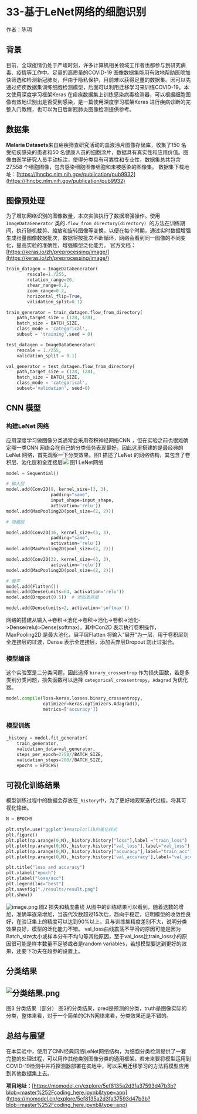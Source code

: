# 33-基于LeNet网络的细胞识别

作者：陈玥
## 背景


目前，全球疫情仍处于严峻时刻，许多计算机相关领域工作者也都参与到研究病毒、疫情等工作中。足量的高质量的COVID-19 图像数据集能用有效地帮助医院加快筛选和检测新冠肺炎，但由于隐私保护，目前难以获得足量的数据集。因可以先通过疟疾数据集训练细胞检测模型，后面可以利用迁移学习来训练COVID-19。本文使用深度学习框架Keras 在疟疾数据集上训练感染病毒检测器，可以根据细胞图像有效地识别出是否受到感染，是一篇使用深度学习框架Keras 进行疾病诊断的完整入门教程，也可以为日后新冠肺炎图像检测提供参考。

## 数据集


**Malaria Datasets**来自疟疾筛查研究活动的血液涂片图像存储库，收集了150 名受疟疾感染的患者和50 名健康人员的细胞涂片，数据具有真实性和应用价值。图像由医学研究人员手动标注，使得分类具有可靠性和专业性，数据集总共包含27,558 个细胞图像，包含感染细胞图像细胞和未被感染的图像集。
数据集下载地址：[https://lhncbc.nlm.nih.gov/publication/pub9932](https://lhncbc.nlm.nih.gov/publication/pub9932)


## 图像预处理


为了增加网络识别的图像数量，本次实验执行了数据增强操作。使用`ImageDataGenerator` 类的`.flow_from_directory(directory)`  的方法在训练期间，执行随机裁剪、缩放和旋转图像等变换，以便在每个时期，通过实时数据增强生成张量图像数据批次，数据将按批次不断循环，网络会看到同一图像的不同变化，提高实验的准确性，增强模型泛化能力。
官方文档：[https://keras.io/zh/preprocessing/image/](https://keras.io/zh/preprocessing/image/)


```python
train_datagen = ImageDataGenerator(
        rescale=1./255,
        rotation_range=20,
        shear_range=0.2,
        zoom_range=0.2,
        horizontal_flip=True,
        validation_split=0.1)

train_generator = train_datagen.flow_from_directory(
    path,target_size = (128, 128),
    batch_size = BATCH_SIZE,
    class_mode = 'categorical', 
    subset = 'training',seed = 0)

test_datagen = ImageDataGenerator(
    rescale = 1./255,
    validation_split = 0.1)

val_generator = test_datagen.flow_from_directory(
    path,target_size = (128, 128),
    batch_size = BATCH_SIZE,
    class_mode = 'categorical', 
    subset='validation', seed=0)
```


## CNN 模型


### 构建LeNet 网络


应用深度学习做图像分类通常会采用卷积神经网络CNN ，但在实验之前也很难确定哪一类CNN 网络会在自己的分类任务表现最好，因此这里搭建的是最经典的LeNet 网络，首先观察一下分类效果。图1 描述了LeNet 的网络结构，其包含了卷积层、池化层和全连接层[![](https://cdn.nlark.com/yuque/0/2020/png/1655529/1593673833634-fbd6f556-3c79-48d4-88bd-572dbdecde63.png#align=left&display=inline&height=264&margin=%5Bobject%20Object%5D&originHeight=264&originWidth=967&size=0&status=done&style=none&width=967#align=left&display=inline&height=264&margin=%5Bobject%20Object%5D&originHeight=264&originWidth=967&status=done&style=none&width=967)](http://yann.lecun.com/exdb/publis/pdf/lecun-98.pdf)
图1 LeNet网络


```python
model = Sequential()

# 输入层
model.add(Conv2D(8, kernel_size=(3, 3), 
                 padding="same",
                 input_shape=input_shape,
                 activation='relu'))
model.add(MaxPooling2D(pool_size=(2, 2)))

# 隐藏层

model.add(Conv2D(16, kernel_size=(3, 3), 
                 padding="same",
                 activation='relu'))
model.add(MaxPooling2D(pool_size=(2, 2)))

model.add(Conv2D(32, kernel_size=(3, 3), 
                 activation='relu'))
model.add(MaxPooling2D(pool_size=(2, 2)))

# 展平
model.add(Flatten())
model.add(Dense(units=64, activation='relu'))
model.add(Dropout(0.5))  # 添加丢弃层

model.add(Dense(units=2, activation='softmax'))
```


网络的搭建从输入->卷积->池化->卷积->池化->卷积->池化->Dense(relu)>Dense(softmax)，其中Con2D 表示执行卷积操作，MaxPooling2D 是最大池化，展平层Flatten 将输入“展开”为一层，用于卷积层到全连接层的过渡，Dense 表示全连接层，添加丢弃层Dropout 防止过拟合。


### 模型编译


这个实验室是二分类问题，因此选择 `binary_crossentrop` 作为损失函数，若是多类别分类问题，损失函数可以选择 `categorical_crossentropy`，`Adagrad` 为优化器。


```python
model.compile(loss=keras.losses.binary_crossentropy,
              optimizer=keras.optimizers.Adagrad(),
              metrics=['accuracy'])
```


### 模型训练


```python
_history = model.fit_generator(
    train_generator,
    validation_data=val_generator,
    steps_per_epoch=2750//BATCH_SIZE,
    validation_steps=200//BATCH_SIZE,
    epochs = EPOCHS)
```


## 可视化训练结果


模型训练过程中的数据会存放在`_history`中，为了更好地观察迭代过程，将其可视化输出。


```python
N = EPOCHS

plt.style.use("ggplot")#matplotlib的美化样式
plt.figure()
plt.plot(np.arange(0,N),_history.history["loss"],label ="train_loss")
plt.plot(np.arange(0,N),_history.history["val_loss"],label="val_loss")
plt.plot(np.arange(0,N),_history.history["accuracy"],label="train_acc")
plt.plot(np.arange(0,N),_history.history['val_accuracy'],label="val_acc")

plt.title("loss and accuracy")
plt.xlabel("epoch")
plt.ylabel("loss/acc")
plt.legend(loc="best")
plt.savefig("./results/result.png")
plt.show()
```


![image.png](https://cdn.nlark.com/yuque/0/2020/png/1655529/1593672592011-e3b08125-49aa-4842-a76f-b4e8d8818300.png#align=left&display=inline&height=430&margin=%5Bobject%20Object%5D&name=image.png&originHeight=456&originWidth=642&size=73770&status=done&style=none&width=606#align=left&display=inline&height=456&margin=%5Bobject%20Object%5D&originHeight=456&originWidth=642&status=done&style=none&width=642)
图2 损失和精度曲线
从图中的训练结果可以看到，随着迭数的增加，准确率逐渐增加，当迭代次数超过15次后，趋向于稳定，证明模型的收敛性良好，在验证集上的精度可以达到90%以上，且与训练集精度差别不大，说明分类效果良好，模型的泛化能力不错。
val_loss曲线震荡不平滑的原因可能是因为Batch_size太小或样本分布不均匀等其他原因，至于val_loss比train_loss小的原因很可能是样本数量不足够或者是random variables，若想模型要达到更好的效果，还要下功夫在超参的设置上。


## 分类结果


## ![分类结果.png](https://cdn.nlark.com/yuque/0/2020/png/1655529/1593618579689-f86def02-a532-494c-88e2-b692add3b1d9.png#align=left&display=inline&height=698&margin=%5Bobject%20Object%5D&name=%E5%88%86%E7%B1%BB%E7%BB%93%E6%9E%9C.png&originHeight=698&originWidth=709&size=234211&status=done&style=none&width=709#align=left&display=inline&height=698&margin=%5Bobject%20Object%5D&originHeight=698&originWidth=709&status=done&style=none&width=709)
图3 分类结果（部分）
图3的分类结果，pred是预测的分类，truth是图像实际的分类，整体来看，对于一个简单的CNN网络来看，分类效果还是不错的。


## 总结与展望


在本实验中，使用了CNN经典网络LeNet网络结构，为细胞分类检测提供了一套完整的处理过程，可以用作其他类别图像分类的通用框架。若未来要将模型运用到COVID-19检测中并将探测器部署在实地中，可以采用迁移学习的方法将模型应用到其他数据集上去。

**项目地址：**[https://momodel.cn/explore/5ef8135a2d3fa37593d47b3b?blob=master%252Fcoding_here.ipynb&type=app](https://momodel.cn/explore/5ef8135a2d3fa37593d47b3b?blob=master%252Fcoding_here.ipynb&type=app)
